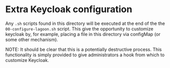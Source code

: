# Extra Keycloak configuration

Any `.sh` scripts found in this directory will be executed at the end of the the `00-configure-lagoon.sh` script.
This give the opportunity to customize keycloak by, for example, placing a file in this directory via configMap (or some other mechanism).

NOTE: It should be clear that this is a potentially destructive process.
This functionality is simply provided to give administrators a hook from which to customize Keycloak.
